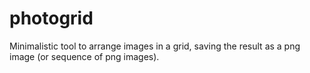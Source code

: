 # photogrid
Minimalistic tool to arrange images in a grid, saving the result as a png image (or sequence of png images).
